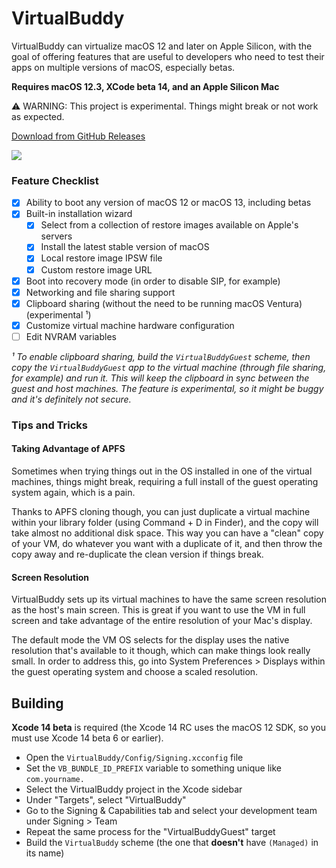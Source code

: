 # VirtualBuddy

VirtualBuddy can virtualize macOS 12 and later on Apple Silicon, with the goal of offering features that are useful to developers who need to test their apps on multiple versions of macOS, especially betas.

**Requires macOS 12.3, XCode beta 14, and an Apple Silicon Mac**

⚠️ WARNING: This project is experimental. Things might break or not work as expected.

[Download from GitHub Releases](https://github.com/insidegui/VirtualBuddy/releases)

![](./Screenshot.png)

### Feature Checklist

- [x] Ability to boot any version of macOS 12 or macOS 13, including betas
- [x] Built-in installation wizard
	- [x] Select from a collection of restore images available on Apple's servers
	- [x] Install the latest stable version of macOS
	- [x] Local restore image IPSW file
	- [x] Custom restore image URL
- [x] Boot into recovery mode (in order to disable SIP, for example)
- [x] Networking and file sharing support
- [x] Clipboard sharing (without the need to be running macOS Ventura) (experimental ¹)
- [x] Customize virtual machine hardware configuration
- [ ] Edit NVRAM variables

_¹ To enable clipboard sharing, build the `VirtualBuddyGuest` scheme, then copy the `VirtualBuddyGuest` app to the virtual machine (through file sharing, for example) and run it. This will keep the clipboard in sync between the guest and host machines. The feature is experimental, so it might be buggy and it's definitely not secure._

### Tips and Tricks

#### Taking Advantage of APFS

Sometimes when trying things out in the OS installed in one of the virtual machines, things might break, requiring a full install of the guest operating system again, which is a pain.

Thanks to APFS cloning though, you can just duplicate a virtual machine within your library folder (using Command + D in Finder), and the copy will take almost no additional disk space. This way you can have a "clean" copy of your VM, do whatever you want with a duplicate of it, and then throw the copy away and re-duplicate the clean version if things break.

#### Screen Resolution

VirtualBuddy sets up its virtual machines to have the same screen resolution as the host's main screen. This is great if you want to use the VM in full screen and take advantage of the entire resolution of your Mac's display.

The default mode the VM OS selects for the display uses the native resolution that's available to it though, which can make things look really small. In order to address this, go into System Preferences > Displays within the guest operating system and choose a scaled resolution.

## Building

**Xcode 14 beta** is required (the Xcode 14 RC uses the macOS 12 SDK, so you must use Xcode 14 beta 6 or earlier).

- Open the `VirtualBuddy/Config/Signing.xcconfig` file
- Set the `VB_BUNDLE_ID_PREFIX` variable to something unique like `com.yourname.`
- Select the VirtualBuddy project in the Xcode sidebar
- Under "Targets", select "VirtualBuddy"
- Go to the Signing & Capabilities tab and select your development team under Signing > Team
- Repeat the same process for the "VirtualBuddyGuest" target
- Build the `VirtualBuddy` scheme (the one that **doesn't** have `(Managed)` in its name)
